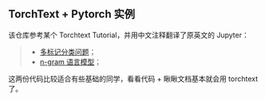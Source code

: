 ## TorchText + Pytorch 实例

该仓库参考某个 Torchtext Tutorial，并用中文注释翻译了原英文的 Jupyter：

> + [多标记分类问题](https://github.com/LeePleased/Pratical-Torchtext/blob/master/multi-classification.py)；
> + [n-gram 语言模型](https://github.com/LeePleased/Pratical-Torchtext/blob/master/language-model.py)；

这两份代码比较适合有些基础的同学，看看代码 + 瞅瞅文档基本就会用 torchtext 了。
